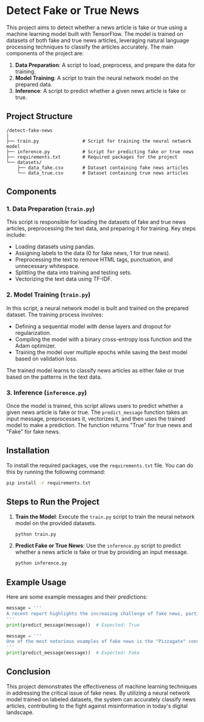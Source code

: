 # Detect Fake or True News

This project aims to detect whether a news article is fake or true using a machine learning model built with TensorFlow. The model is trained on datasets of both fake and true news articles, leveraging natural language processing techniques to classify the articles accurately. The main components of the project are:

1. **Data Preparation**: A script to load, preprocess, and prepare the data for training.
2. **Model Training**: A script to train the neural network model on the prepared data.
3. **Inference**: A script to predict whether a given news article is fake or true.

## Project Structure

```
/detect-fake-news
│
├── train.py                # Script for training the neural network model
├── inference.py            # Script for predicting fake or true news
├── requirements.txt        # Required packages for the project
└── datasets/
    ├── data_fake.csv       # Dataset containing fake news articles
    └── data_true.csv       # Dataset containing true news articles
```

## Components

### 1. Data Preparation (`train.py`)

This script is responsible for loading the datasets of fake and true news articles, preprocessing the text data, and preparing it for training. Key steps include:

- Loading datasets using pandas.
- Assigning labels to the data (0 for fake news, 1 for true news).
- Preprocessing the text to remove HTML tags, punctuation, and unnecessary whitespace.
- Splitting the data into training and testing sets.
- Vectorizing the text data using TF-IDF.

### 2. Model Training (`train.py`)

In this script, a neural network model is built and trained on the prepared dataset. The training process involves:

- Defining a sequential model with dense layers and dropout for regularization.
- Compiling the model with a binary cross-entropy loss function and the Adam optimizer.
- Training the model over multiple epochs while saving the best model based on validation loss.

The trained model learns to classify news articles as either fake or true based on the patterns in the text data.

### 3. Inference (`inference.py`)

Once the model is trained, this script allows users to predict whether a given news article is fake or true. The `predict_message` function takes an input message, preprocesses it, vectorizes it, and then uses the trained model to make a prediction. The function returns "True" for true news and "Fake" for fake news.

## Installation

To install the required packages, use the `requirements.txt` file. You can do this by running the following command:

```bash
pip install -r requirements.txt
```

## Steps to Run the Project

1. **Train the Model**:
   Execute the `train.py` script to train the neural network model on the provided datasets.

   ```bash
   python train.py
   ```

2. **Predict Fake or True News**:
   Use the `inference.py` script to predict whether a news article is fake or true by providing an input message.

   ```bash
   python inference.py
   ```

## Example Usage

Here are some example messages and their predictions:

```python
message = '''
A recent report highlights the increasing challenge of fake news, particularly in the context of social media and political discourse. As misinformation spreads rapidly, it complicates public understanding of events and erodes trust in credible information sources. For instance, a sniper incident involving Donald Trump led to rampant speculation on social media, showcasing how quickly misinformation can proliferate and influence public perception
'''
print(predict_message(message))  # Expected: True

message = '''
One of the most notorious examples of fake news is the "Pizzagate" conspiracy theory, which falsely claimed that a Washington D.C. pizza restaurant was involved in a child sex trafficking ring linked to political figures. This misinformation led to a shooting incident at the restaurant, where a man entered with a rifle, believing he was rescuing children. The conspiracy was fueled by false tweets and social media posts, illustrating the dangerous consequences of fake news spreading unchecked
'''
print(predict_message(message))  # Expected: Fake
```

## Conclusion

This project demonstrates the effectiveness of machine learning techniques in addressing the critical issue of fake news. By utilizing a neural network model trained on labeled datasets, the system can accurately classify news articles, contributing to the fight against misinformation in today's digital landscape.